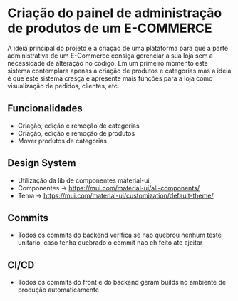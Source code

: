 # Criação do painel de administração de produtos de um E-COMMERCE

A ideia principal do projeto é a criação de uma plataforma para que a parte administrativa de um E-Commerce consiga gerenciar a sua loja sem a necessidade de alteração no codigo. Em um primeiro momento este sistema contemplara apenas a criação de produtos e categorias mas a ideia é que este sistema cresça e apresente mais funções para a loja como visualização de pedidos, clientes, etc.

## Funcionalidades

-	Criação, edição e remoção de categorias 
-	Criação, edição e remoção de produtos
-	Mover produtos de categorias

## Design System
-  Utilização da lib de componentes material-ui
-  Componentes -> https://mui.com/material-ui/all-components/
-  Tema -> https://mui.com/material-ui/customization/default-theme/

## Commits
-   Todos os commits do backend verifica se nao quebrou nenhum teste unitario, caso tenha quebrado o commit nao eh feito ate ajeitar

## CI/CD
-   Todos os commits do front e do backend geram builds no ambiente de produção automaticamente